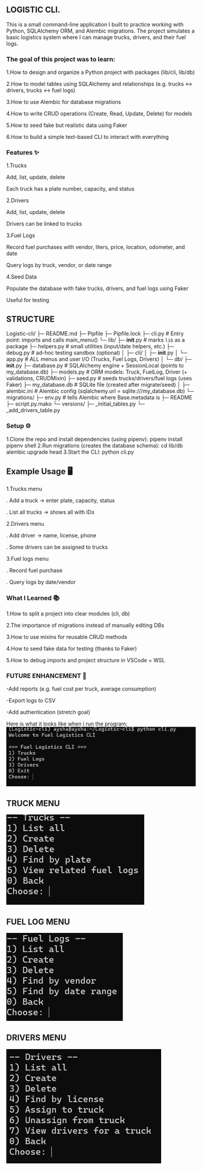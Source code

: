 ## LOGISTIC CLI.
This is a small command-line application I built to practice working with Python, SQLAlchemy ORM, and Alembic migrations. The project simulates a basic logistics system where I can manage trucks, drivers, and their fuel logs.

### The goal of this project was to learn:

1.How to design and organize a Python project with packages (lib/cli, lib/db)

2.How to model tables using SQLAlchemy and relationships (e.g. trucks ↔ drivers, trucks ↔ fuel logs)

3.How to use Alembic for database migrations

4.How to write CRUD operations (Create, Read, Update, Delete) for models

5.How to seed fake but realistic data using Faker

6.How to build a simple text-based CLI to interact with everything

### Features ✨

1.Trucks

  Add, list, update, delete

  Each truck has a plate number, capacity, and status

2.Drivers

  Add, list, update, delete

  Drivers can be linked to trucks

3.Fuel Logs

  Record fuel purchases with vendor, liters, price, location, odometer, and date

  Query logs by truck, vendor, or date range

4.Seed Data

  Populate the database with fake trucks, drivers, and fuel logs using Faker

  Useful for testing
  ## STRUCTURE
  Logistic-cli/
├─ README.md
├─ Pipfile
├─ Pipfile.lock
├─ cli.py                     # Entry point: imports and calls main_menu()
└─ lib/
   ├─ __init__.py             # marks `lib` as a package
   ├─ helpers.py              # small utilities (input/date helpers, etc.)
   ├─ debug.py                # ad-hoc testing sandbox (optional)
   │
   ├─ cli/
   │  ├─ __init__.py
   │  └─ app.py               # ALL menus and user I/O (Trucks, Fuel Logs, Drivers)
   │
   └─ db/
      ├─ __init__.py
      ├─ database.py          # SQLAlchemy engine + SessionLocal (points to my_database.db)
      ├─ models.py            # ORM models: Truck, FuelLog, Driver (+ validations, CRUDMixin)
      ├─ seed.py              # seeds trucks/drivers/fuel logs (uses Faker)
      ├─ my_database.db       # SQLite file (created after migrate/seed)
      │
      ├─ alembic.ini          # Alembic config (sqlalchemy.url = sqlite:///my_database.db)
      └─ migrations/
         ├─ env.py            # tells Alembic where Base.metadata is
         ├─ README
         ├─ script.py.mako
         └─ versions/
            ├─ <timestamp>_initial_tables.py
            └─ <timestamp>_add_drivers_table.py




### Setup ⚙️

1.Clone the repo and install dependencies (using pipenv):
    pipenv install
    pipenv shell
2.Run migrations (creates the database schema):
    cd lib/db
    alembic upgrade head
3.Start the CLI:
     python cli.py


## Example Usage 🖥️

1.Trucks menu

  . Add a truck → enter plate, capacity, status

  . List all trucks → shows all with IDs

2.Drivers menu

  . Add driver → name, license, phone

  . Some drivers can be assigned to trucks

3.Fuel logs menu

  . Record fuel purchase

  . Query logs by date/vendor


### What I Learned 📚

1.How to split a project into clear modules (cli, db)

2.The importance of migrations instead of manually editing DBs

3.How to use mixins for reusable CRUD methods

4.How to seed fake data for testing (thanks to Faker)

5.How to debug imports and project structure in VSCode + WSL

### FUTURE ENHANCEMENT 🚀

-Add reports (e.g. fuel cost per truck, average consumption)

-Export logs to CSV

-Add authentication (stretch goal)

Here is what it looks like when i run the program;
![alt text](./img/image-3.png)

## TRUCK MENU
![alt text](./img/image-4.png)

## FUEL LOG MENU
![alt text](./img/image-5.png)

## DRIVERS MENU
![alt text](./img/image-6.png)

